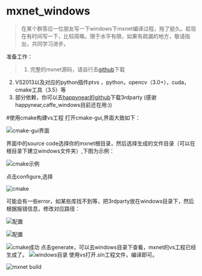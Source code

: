 # mxnet_windows
>在某个群答应一位朋友写一下windows下mxnet编译过程，拖了挺久。趁现在有时间写一下，比较简略，限于水平有限，如果有疏漏的地方，敬请指出，共同学习进步。

准备工作：
>1. 完整的mxnet源码，请自行去[github](https://github.com/dmlc/mxnet)下载
2. VS2013以及对应的python插件ptvs ，python，opencv（3.0+），cuda， cmake工具（3.5）等
3. 部分依赖，你可以去[happynear的github](https://github.com/happynear/caffe-windows)下载3rdparty (感谢happynear,caffe_windows目前还在用:))

#使用cmake构建vs工程
打开cmake-gui,界面大致如下：

![cmake-gui界面](http://upload-images.jianshu.io/upload_images/433010-80e3fceb4e258bd5.png?imageMogr2/auto-orient/strip%7CimageView2/2/w/1240)

界面中的source code选择你的mxnet根目录，然后选择生成的文件目录（可以在根目录下建立windows文件夹）,下图为示例：

![cmake示例](http://upload-images.jianshu.io/upload_images/433010-410e401daeb55062.png?imageMogr2/auto-orient/strip%7CimageView2/2/w/1240)

点击configure,选择

![cmake](http://upload-images.jianshu.io/upload_images/433010-5561cc982d91a2fd.png?imageMogr2/auto-orient/strip%7CimageView2/2/w/1240)

可能会有一些error，如某些库找不到等，把3rdparty放在windows目录下，然后根据报错信息，修改对应路径：

![配置](http://upload-images.jianshu.io/upload_images/433010-7f16ee3971828d8a.png?imageMogr2/auto-orient/strip%7CimageView2/2/w/1240)

![配置](http://upload-images.jianshu.io/upload_images/433010-cc0e2271be0d1a38.png?imageMogr2/auto-orient/strip%7CimageView2/2/w/1240)

![cmake成功](http://upload-images.jianshu.io/upload_images/433010-3b53ba43a2d96f54.png?imageMogr2/auto-orient/strip%7CimageView2/2/w/1240)
点击generate，可以去windows目录下查看，mxnet的vs工程已经生成了。
![windows目录](http://upload-images.jianshu.io/upload_images/433010-6ceac3ebbe243b87.png?imageMogr2/auto-orient/strip%7CimageView2/2/w/1240)
使用vs打开.sln工程文件，编译即可。

![mxnet build](http://upload-images.jianshu.io/upload_images/433010-e375047f076fcc94.png?imageMogr2/auto-orient/strip%7CimageView2/2/w/1240)
